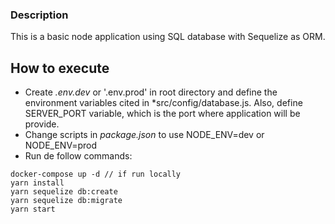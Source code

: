 
### Description
This is a basic node application using SQL database with Sequelize as ORM.

## How to execute
- Create *.env.dev* or '.env.prod' in root directory and define the environment variables cited in *src/config/database.js. Also, define SERVER_PORT variable, which is the port where application will be provide.
- Change scripts in *package.json* to use NODE_ENV=dev or NODE_ENV=prod
- Run de follow commands:
```console
docker-compose up -d // if run locally
yarn install
yarn sequelize db:create
yarn sequelize db:migrate
yarn start
```
